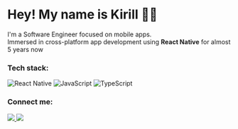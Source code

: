 # Hey! My name is Kirill 👋🏻

<p align="left">
I'm a Software Engineer focused on mobile apps.</br>
Immersed in cross-platform app development using <strong>React Native</strong> for almost 5 years now
</p>

### Tech stack:
![React Native](https://img.shields.io/badge/react_native-%2320232a.svg?style=for-the-badge&logo=react&logoColor=%2361DAFB)
![JavaScript](https://img.shields.io/badge/javascript-%23323330.svg?style=for-the-badge&logo=javascript&logoColor=%23F7DF1E)
![TypeScript](https://img.shields.io/badge/typescript-%23007ACC.svg?style=for-the-badge&logo=typescript&logoColor=white)

### Connect me:
   <a href="https://t.me/KirillGudkovv">
   <img src="https://img.shields.io/badge/Telegram-2CA5E0?style=for-the-badge&logo=telegram&logoColor=white" />
   </a>
  <a href="https://www.linkedin.com/in/kirill-gudkov/">
  <img src="https://img.shields.io/badge/linkedin-%230077B5.svg?style=for-the-badge&logo=linkedin&logoColor=white" />
  </a>
